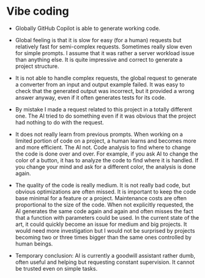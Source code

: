 # Vibe coding

* Globally GitHub Copilot is able to generate working code.

* Global feeling is that it is slow for easy (for a human) requests but relatively fast for semi-complex requests. Sometimes really slow even for simple prompts. I assume that it was rather a server workload issue than anything else. It is quite impressive and correct to generate a project structure.

* It is not able to handle complex requests, the global request to generate a converter from an input and output example failed. It was easy to check that the generated output was incorrect, but it provided a wrong answer anyway, even if it often generates tests for its code.

* By mistake I made a request related to this project in a totally different one. The AI tried to do something even if it was obvious that the project had nothing to do with the request.

* It does not really learn from previous prompts. When working on a limited portion of code on a project, a human learns and becomes more and more efficient. The AI not. Code analysis to find where to change the code is done over and over. For example, if you ask AI to change the color of a button, it has to analyze the code to find where it is handled. If you change your mind and ask for a different color, the analysis is done again. 

* The quality of the code is really medium. It is not really bad code, but obvious optimizations are often missed. It is important to keep the code base minimal for a feature or a project. Maintenance costs are often proportional to the size of the code. When not explicitly requested, the AI generates the same code again and again and often misses the fact that a function with parameters could be used. In the current state of the art, it could quickly become an issue for medium and big projects. It would need more investigation but I would not be surprised by projects becoming two or three times bigger than the same ones controlled by human beings.

* Temporary conclusion: AI is currently a goodwill assistant rather dumb, often useful and helping but requesting constant supervision. It cannot be trusted even on simple tasks.